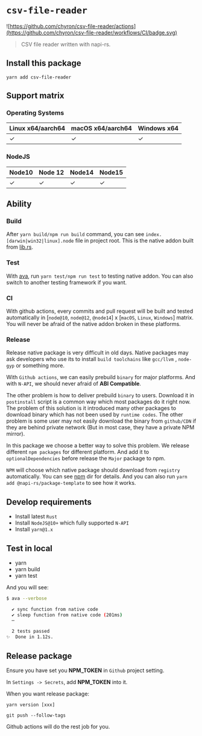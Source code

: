 # `csv-file-reader`

![https://github.com/chyron/csv-file-reader/actions](https://github.com/chyron/csv-file-reader/workflows/CI/badge.svg)

> CSV file reader written with napi-rs.

## Install this package

```
yarn add csv-file-reader
```

## Support matrix

### Operating Systems

| Linux x64/aarch64 | macOS x64/aarch64 | Windows x64 |
| ----------------- | ----------------- | ----------- |
| ✓                 | ✓                 | ✓           |

### NodeJS

| Node10 | Node 12 | Node14 | Node15 |
| ------ | ------- | ------ | ------ |
| ✓      | ✓       | ✓      | ✓      |

## Ability

### Build

After `yarn build/npm run build` command, you can see `index.[darwin|win32|linux].node` file in project root. This is the native addon built from [lib.rs](./src/lib.rs).

### Test

With [ava](https://github.com/avajs/ava), run `yarn test/npm run test` to testing native addon. You can also switch to another testing framework if you want.

### CI

With github actions, every commits and pull request will be built and tested automatically in [`node@10`, `node@12`, `@node14`] x [`macOS`, `Linux`, `Windows`] matrix. You will never be afraid of the native addon broken in these platforms.

### Release

Release native package is very difficult in old days. Native packages may ask developers who use its to install `build toolchains` like `gcc/llvm` , `node-gyp` or something more.

With `Github actions`, we can easily prebuild `binary` for major platforms. And with `N-API`, we should never afraid of **ABI Compatible**.

The other problem is how to deliver prebuild `binary` to users. Download it in `postinstall` script is a common way which most packages do it right now. The problem of this solution is it introduced many other packages to download binary which has not been used by `runtime codes`. The other problem is some user may not easily download the binary from `github/CDN` if they are behind private network (But in most case, they have a private NPM mirror).

In this package we choose a better way to solve this problem. We release different `npm packages` for different platform. And add it to `optionalDependencies` before release the `Major` package to npm.

`NPM` will choose which native package should download from `registry` automatically. You can see [npm](./npm) dir for details. And you can also run `yarn add @napi-rs/package-template` to see how it works.

## Develop requirements

- Install latest `Rust`
- Install `NodeJS@10+` which fully supported `N-API`
- Install `yarn@1.x`

## Test in local

- yarn
- yarn build
- yarn test

And you will see:

```bash
$ ava --verbose

  ✔ sync function from native code
  ✔ sleep function from native code (201ms)
  ─

  2 tests passed
✨  Done in 1.12s.
```

## Release package

Ensure you have set you **NPM_TOKEN** in `Github` project setting.

In `Settings -> Secrets`, add **NPM_TOKEN** into it.

When you want release package:

```
yarn version [xxx]

git push --follow-tags
```

Github actions will do the rest job for you.
